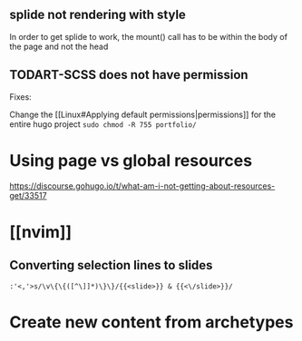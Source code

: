 ## splide not rendering with style
In order to get splide to work, the mount() call has to be within the body of the page and not the head

## TODART-SCSS does not have permission
Fixes:

Change the [[Linux#Applying default permissions|permissions]] for the entire hugo project `sudo chmod -R 755 portfolio/`

# Using page vs global resources
https://discourse.gohugo.io/t/what-am-i-not-getting-about-resources-get/33517

# [[nvim]]
## Converting selection lines to slides
`:'<,'>s/\v\{\{([^\]]*)\}\}/{{<slide>}} & {{<\/slide>}}/  `

# Create new content from archetypes
